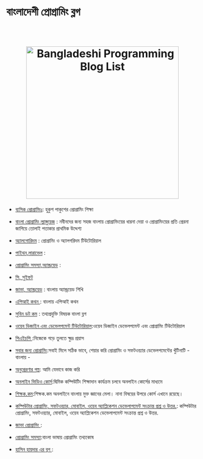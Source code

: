 # বাংলাদেশী প্রোগ্রামিং ব্লগ 

<h1 align="center">
	<br>
	<img width="400" src="https://androbees.files.wordpress.com/2017/06/deshi_blog.jpg?w=723" alt="Bangladeshi Programming Blog List">
	<br>
</h1>


  * [ব্যসিক প্রোগ্রামিংঃ]( http://hukush-pakush.com/): হুকুশ পাকুশের প্রোগ্রামিং শিক্ষা

   * [বাংলা প্রোগ্রামিং ল্যাঙ্গুয়েজ](http://potaka.io/) : নবীনদের জন্য সহজ বাংলায় প্রোগ্রামিংয়ের ধারনা দেয়া ও প্রোগ্রামিংয়ের প্রতি প্রেরনা জাগিয়ে তোলাই পতাকার প্রাথমিক উদ্দেশ্য
   
   * [অ্যালগোরিদম](http://www.shafaetsplanet.com/planetcoding/) : প্রোগ্রামিং ও অ্যালগরিদম টিউটোরিয়াল
   
   * [পাইথন,লারাভেল](http://masnun.com/tutorials) : 
   
   * [প্রোগ্রামিং সমস্যা,অ্যান্ড্রয়েড](http://hellohasan.com/) : 
   
   * [সি, সুইফট](http://jakir.me/) 
   
   * [জাভা, অ্যান্ড্রয়েড](http://mrubel.com/androidlime/) : বাংলায় অ্যান্ড্রয়েড শিখি
   
   * [এপিআই কথন ](http://apikothon.com/) : বাংলায় এপিআই কথন
   
   * [সুবিন ডট কম](http://subeen.com/) : তথ্যপ্রযুক্তি বিষয়ক বাংলা ব্লগ
   
   * [ওয়েব ডিজাইন এবং ডেভেলপমেন্ট টিউটোরিয়াল](http://www.webcoachbd.com/):ওয়েব ডিজাইন ডেভেলপমেন্ট এবং প্রোগ্রামিং টিউটোরিয়াল
   
   * [পিএইচপি ](http://bn.mizpress.com/):নিজেকে গড়ে তুলতে ক্ষুদ্র প্রয়াস
   
   * [সবার জন্য প্রোগ্রামিং](http://www.howtocode.com.bd/):সবাই মিলে সঠিক ভাবে, শেয়ার করি প্রোগ্রামিং ও সফটওয়্যার ডেভেলপমেন্টের খুঁটিনাটি - বাংলায় -
   
   * [অনুপ্রেরণার গল্প](http://www.howiwork.org/): আমি যেভাবে কাজ করি
   
   * [অনলাইন ভিডিও কোর্স](http://dimikcomputing.com/):দ্বিমিক কম্পিউটিং শিক্ষাদান কার্যক্রম চলবে অনলাইন কোর্সের মাধ্যমে
   
   * [শিক্ষক.কম](http://shikkhok.com/):শিক্ষক.কম অনলাইনে বাংলায় মুক্ত জ্ঞানের মেলা। নানা বিষয়ের উপরে কোর্স এখানে রয়েছে।
   
   * [কম্পিউটার প্রোগ্রামিং, সফটওয়্যার, মোবাইল, ওয়েব অ্যাপ্লিকেশন ডেভেলাপমেন্ট সংক্রান্ত প্রশ্ন ও উত্তর.](http://programabad.com/): কম্পিউটার প্রোগ্রামিং, সফটওয়্যার, মোবাইল, ওয়েব অ্যাপ্লিকেশন ডেভেলাপমেন্ট সংক্রান্ত প্রশ্ন ও উত্তর.
   
   * [জাভা প্রোগ্রামিং ](http://www.bazlur.com/):
   
   * [প্রোগ্রামিং সমস্যা](http://www.techsharif.com/programming-problem/):বাংলা ভাষায় প্রোগ্রামিং তথ্যকোষ
   
   * [হাসিন হায়দার এর ব্লগ ](https://hasin.me/):
